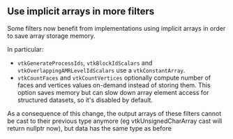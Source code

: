 ## Use implicit arrays in more filters

Some filters now benefit from implementations using implicit arrays
in order to save array storage memory.

In particular:
- `vtkGenerateProcessIds`, `vtkBlockIdScalars` and `vtkOverlappingAMRLevelIdScalars` use a `vtkConstantArray`.
- `vtkCountFaces` and `vtkCountVertices` optionally compute number of faces and vertices values on-demand instead of storing them. This option saves memory but can slow down array element access for structured datasets, so it's disabled by default.

As a consequence of this change, the output arrays of these filters cannot be cast to their previous type anymore
(eg vtkUnsignedCharArray cast will return nullptr now), but data has the same type as before
